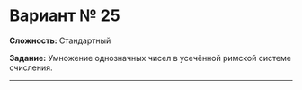 # Вариант № 25
**Сложность:** Стандартный

**Задание:**  Умножение однозначных чисел в усечённой римской системе счисления.

---